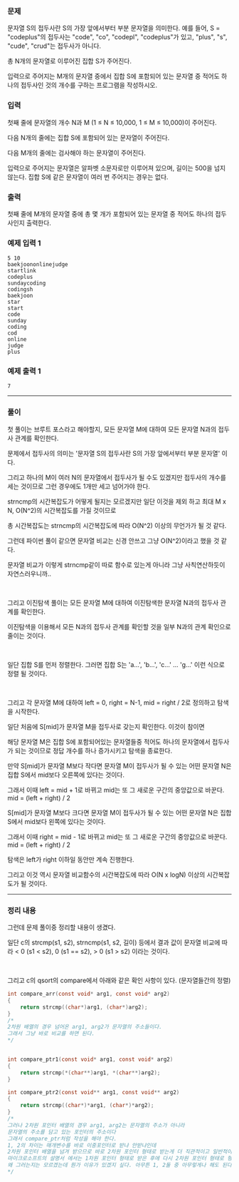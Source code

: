 ### 문제

문자열 S의 접두사란 S의 가장 앞에서부터 부분 문자열을 의미한다. 예를 들어, S = "codeplus"의 접두사는 "code", "co", "codepl", "codeplus"가 있고, "plus", "s", "cude", "crud"는 접두사가 아니다.

총 N개의 문자열로 이루어진 집합 S가 주어진다.

입력으로 주어지는 M개의 문자열 중에서 집합 S에 포함되어 있는 문자열 중 적어도 하나의 접두사인 것의 개수를 구하는 프로그램을 작성하시오.

### 입력

첫째 줄에 문자열의 개수 N과 M (1 ≤ N ≤ 10,000, 1 ≤ M ≤ 10,000)이 주어진다. 

다음 N개의 줄에는 집합 S에 포함되어 있는 문자열이 주어진다.

다음 M개의 줄에는 검사해야 하는 문자열이 주어진다.

입력으로 주어지는 문자열은 알파벳 소문자로만 이루어져 있으며, 길이는 500을 넘지 않는다. 집합 S에 같은 문자열이 여러 번 주어지는 경우는 없다. 

### 출력

첫째 줄에 M개의 문자열 중에 총 몇 개가 포함되어 있는 문자열 중 적어도 하나의 접두사인지 출력한다.

### 예제 입력 1 

```
5 10
baekjoononlinejudge
startlink
codeplus
sundaycoding
codingsh
baekjoon
star
start
code
sunday
coding
cod
online
judge
plus
```

### 예제 출력 1 

```
7
```

***

### 풀이



첫 풀이는 브루트 포스라고 해야할지, 모든 문자열 M에 대하여 모든 문자열 N과의 접두사 관계를 확인한다.

문제에서 접두사의 의미는  '문자열 S의 접두사란 S의 가장 앞에서부터 부분 문자열' 이다.

그리고 하나의 M이 여러 N의 문자열에서 접두사가 될 수도 있겠지만 접두사의 개수를 세는 것이므로 그런 경우에도 1개만 세고 넘어가야 한다.

strncmp의 시간복잡도가 어떻게 될지는 모르겠지만 일단 이것을 제외 하고 최대 M x N, O(N^2)의 시간복잡도를 가질 것이므로

총 시간복잡도는 strncmp의 시간복잡도에 따라 O(N^2) 이상의 무언가가 될 것 같다.

그런데 파이썬 풀이 같으면 문자열 비교는 신경 안쓰고 그냥 O(N^2)이라고 했을 것 같다.

문자열 비교가 이렇게 strncmp같이 따로 함수로 있는게 아니라 그냥 사칙연산하듯이 자연스러우니까..  

  </br>

그리고 이진탐색 풀이는 모든 문자열 M에 대하여 이진탐색한 문자열 N과의 접두사 관계를 확인한다.

이진탐색을 이용해서 모든 N과의 접두사 관계를 확인할 것을 일부 N과의 관계 확인으로 줄이는 것이다.

</br>

일단 집합 S를 먼저 정렬한다. 그러면 집합 S는 'a...', 'b...', 'c...'  ...  'g...' 이런 식으로 정렬 될 것이다.

</br>

그리고 각 문자열 M에 대하여 left = 0, right = N-1, mid = right / 2로 정의하고 탐색을 시작한다.

일단 처음에 S[mid]가 문자열 M을 접두사로 갖는지 확인한다. 이것이 참이면

해당 문자열 M은 집합 S에 포함되어있는 문자열들중 적어도 하나의 문자열에서 접두사가 되는 것이므로 정답 개수를 하나 증가시키고 탐색을 종료한다.

만약 S[mid]가 문자열 M보다 작다면 문자열 M이 접두사가 될 수 있는 어떤 문자열 N은 집합 S에서 mid보다 오른쪽에 있다는 것이다.

그래서 이때 left = mid + 1로 바뀌고 mid는 또 그 새로운 구간의 중앙값으로 바꾼다. mid =  (left + right) / 2

S[mid]가 문자열 M보다 크다면 문자열 M이 접두사가 될 수 있는 어떤 문자열 N은 집합 S에서 mid보다 왼쪽에 있다는 것이다.

그래서 이때 right = mid - 1로 바뀌고 mid는 또 그 새로운 구간의 중앙값으로 바꾼다. mid =  (left + right) / 2

탐색은 left가 right 이하일 동안만 계속 진행한다.

그리고 이것 역시 문자열 비교함수의 시간복잡도에 따라 O(N x logN) 이상의 시간복잡도가 될 것이다.

***

### 정리 내용

그런데 문제 풀이중 정리할 내용이 생겼다.

일단 c의 strcmp(s1, s2), strncmp(s1, s2, 길이) 등에서 결과 값이 문자열 비교에 따라  < 0 (s1 < s2), 0 (s1 == s2), > 0 (s1 > s2) 이라는 것이다.

</br>

그리고 c의 qsort의 compare에서 아래와 같은 확인 사항이 있다. (문자열들간의 정렬)

```c
int compare_arr(const void* arg1, const void* arg2)
{
	return strcmp((char*)arg1, (char*)arg2);
}
/*
2차원 배열의 경우 넘어온 arg1, arg2가 문자열의 주소들이다.
그래서 그냥 바로 비교를 하면 된다.
*/


int compare_ptr1(const void* arg1, const void* arg2)
{
	return strcmp(*(char**)arg1, *(char**)arg2);
}

int compare_ptr2(const void** arg1, const void** arg2)
{
	return strcmp((char*)*arg1, (char*)*arg2);
}
/*
그러나 2차원 포인터 배열의 경우 arg1, arg2는 문자열의 주소가 아니라
문자열의 주소를 담고 있는 포인터의 주소이다
그래서 compare_ptr처럼 작성을 해야 한다.
1, 2의 차이는 매개변수를 바로 이중포인터로 받냐 안받냐인데
2차원 포인터 배열을 넘겨 받으므로 바로 2차원 포인터 형태로 받는게 더 직관적이고 일반적이지 않은가 싶은데
마이크로소프트의 설명서 에서는 1차원 포인터 형태로 받은 후에 다시 2차원 포인터 형태로 형변환을 해준 후 값에 접근하고 있다.
왜 그러는지는 모르겠는데 뭔가 이유가 있겠지 싶다. 아무튼 1, 2둘 중 아무렇게나 해도 된다.
*/
```















